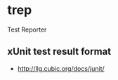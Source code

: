 # trep
Test Reporter


xUnit test result format
------------------------
* http://llg.cubic.org/docs/junit/
